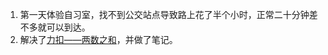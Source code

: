 1. 第一天体验自习室，找不到公交站点导致路上花了半个小时，正常二十分钟差不多就可以到达。
2. 解决了[力扣——两数之和](https://leetcode-cn.com/problems/two-sum/)，并做了笔记。
